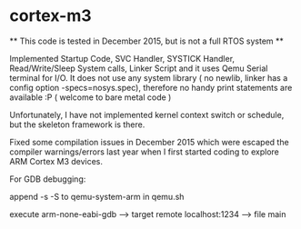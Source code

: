 cortex-m3
=========

** This code is tested in December 2015, but is not a full RTOS system **

Implemented Startup Code, SVC Handler, SYSTICK Handler, Read/Write/Sleep System calls, Linker Script and it uses Qemu Serial terminal for I/O. It does not use any system library ( no newlib, linker has a config option -specs=nosys.spec), therefore no handy print statements are available :P ( welcome to bare metal code )

Unfortunately, I have not implemented kernel context switch or schedule, but the skeleton framework is there. 

Fixed some compilation issues in December 2015 which were escaped the compiler warnings/errors last year when I first started coding to explore ARM Cortex M3 devices.


For GDB debugging:

append -s -S to qemu-system-arm in qemu.sh

execute arm-none-eabi-gdb
--> target remote localhost:1234
--> file main
